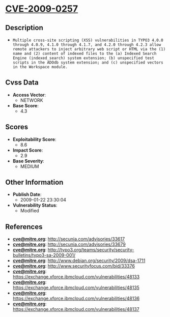 
# [CVE-2009-0257](https://cve.mitre.org/cgi-bin/cvename.cgi?name=CVE-2009-0257)

## Description

- `Multiple cross-site scripting (XSS) vulnerabilities in TYPO3 4.0.0 through 4.0.9, 4.1.0 through 4.1.7, and 4.2.0 through 4.2.3 allow remote attackers to inject arbitrary web script or HTML via the (1) name and (2) content of indexed files to the (a) Indexed Search Engine (indexed_search) system extension; (b) unspecified test scripts in the ADOdb system extension; and (c) unspecified vectors in the Workspace module.`

## Cvss Data

- **Access Vector**:
  - NETWORK
- **Base Score**:
  - 4.3

## Scores

- **Exploitability Score**:
  - 8.6
- **Impact Score**:
  - 2.9
- **Base Severity**:
  - MEDIUM

## Other Information

- **Publish Date**:
  - 2009-01-22 23:30:04
- **Vulnerability Status**:
  - Modified

## References

- **cve@mitre.org**: http://secunia.com/advisories/33617
- **cve@mitre.org**: http://secunia.com/advisories/33679
- **cve@mitre.org**: http://typo3.org/teams/security/security-bulletins/typo3-sa-2009-001/
- **cve@mitre.org**: http://www.debian.org/security/2009/dsa-1711
- **cve@mitre.org**: http://www.securityfocus.com/bid/33376
- **cve@mitre.org**: https://exchange.xforce.ibmcloud.com/vulnerabilities/48133
- **cve@mitre.org**: https://exchange.xforce.ibmcloud.com/vulnerabilities/48135
- **cve@mitre.org**: https://exchange.xforce.ibmcloud.com/vulnerabilities/48136
- **cve@mitre.org**: https://exchange.xforce.ibmcloud.com/vulnerabilities/48137
